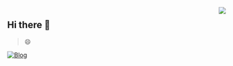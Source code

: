 
<a href="#">
<img align="right" src='https://github-readme-stats.vercel.app/api?username=yuan1'>
</a>

## Hi there 👋

> 😄

[![Blog](https://img.shields.io/badge/yuan1.github.io-green?logo=microsoftedge)](https://yuan1.github.io)

<!--
**yuan1/yuan1** is a ✨ _special_ ✨ repository because its `README.md` (this file) appears on your GitHub profile.

Here are some ideas to get you started:

- 🔭 I’m currently working on ...
- 🌱 I’m currently learning ...
- 👯 I’m looking to collaborate on ...
- 🤔 I’m looking for help with ...
- 💬 Ask me about ...
- 📫 How to reach me: ...
- 😄 Pronouns: ...
- ⚡ Fun fact: ...
-->

